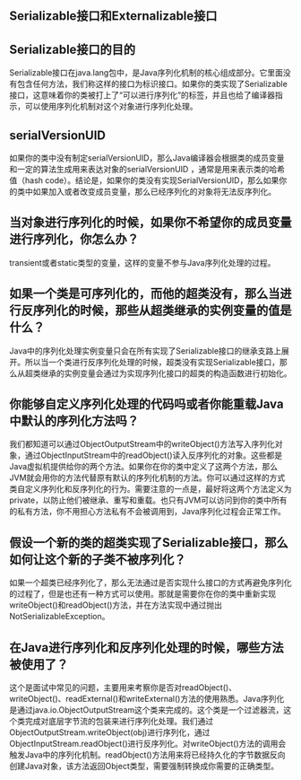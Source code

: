 ## Serializable接口和Externalizable接口

## Serializable接口的目的

Serializable接口在java.lang包中，是Java序列化机制的核心组成部分。它里面没有包含任何方法，我们称这样的接口为标识接口。如果你的类实现了Serializable接口，这意味着你的类被打上了“可以进行序列化”的标签，并且也给了编译器指示，可以使用序列化机制对这个对象进行序列化处理。

## serialVersionUID

如果你的类中没有制定serialVersionUID，那么Java编译器会根据类的成员变量和一定的算法生成用来表达对象的serialVersionUID ，通常是用来表示类的哈希值（hash code）。结论是，如果你的类没有实现SerialVersionUID，那么如果你的类中如果加入或者改变成员变量，那么已经序列化的对象将无法反序列化。

## 当对象进行序列化的时候，如果你不希望你的成员变量进行序列化，你怎么办？

transient或者static类型的变量，这样的变量不参与Java序列化处理的过程。

## 如果一个类是可序列化的，而他的超类没有，那么当进行反序列化的时候，那些从超类继承的实例变量的值是什么？

Java中的序列化处理实例变量只会在所有实现了Serializable接口的继承支路上展开。所以当一个类进行反序列化处理的时候，超类没有实现Serializable接口，那么从超类继承的实例变量会通过为实现序列化接口的超类的构造函数进行初始化。

## 你能够自定义序列化处理的代码吗或者你能重载Java中默认的序列化方法吗？

我们都知道可以通过ObjectOutputStream中的writeObject()方法写入序列化对象，通过ObjectInputStream中的readObject()读入反序列化的对象。这些都是Java虚拟机提供给你的两个方法。如果你在你的类中定义了这两个方法，那么JVM就会用你的方法代替原有默认的序列化机制的方法。你可以通过这样的方式类自定义序列化和反序列化的行为。需要注意的一点是，最好将这两个方法定义为private，以防止他们被继承、重写和重载。也只有JVM可以访问到你的类中所有的私有方法，你不用担心方法私有不会被调用到，Java序列化过程会正常工作。

## 假设一个新的类的超类实现了Serializable接口，那么如何让这个新的子类不被序列化？

如果一个超类已经序列化了，那么无法通过是否实现什么接口的方式再避免序列化的过程了，但是也还有一种方式可以使用。那就是需要你在你的类中重新实现writeObject()和readObject()方法，并在方法实现中通过抛出NotSerializableException。

## 在Java进行序列化和反序列化处理的时候，哪些方法被使用了？

这个是面试中常见的问题，主要用来考察你是否对readObject()、writeObject()、readExternal()和writeExternal()方法的使用熟悉。Java序列化是通过java.io.ObjectOutputStream这个类来完成的。这个类是一个过滤器流，这个类完成对底层字节流的包装来进行序列化处理。我们通过ObjectOutputStream.writeObject(obj)进行序列化，通过ObjectInputStream.readObject()进行反序列化。对writeObject()方法的调用会触发Java中的序列化机制。readObject()方法用来将已经持久化的字节数据反向创建Java对象，该方法返回Object类型，需要强制转换成你需要的正确类型。